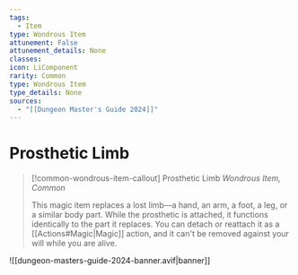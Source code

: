 ```yaml
---
tags:
  - Item
type: Wondrous Item
attunement: False
attunement_details: None
classes:
icon: LiComponent
rarity: Common
type: Wondrous Item
type_details: None
sources: 
  - "[[Dungeon Master's Guide 2024]]"
---
```

# Prosthetic Limb
>[!common-wondrous-item-callout] Prosthetic Limb
>_Wondrous Item, Common_
>
>This magic item replaces a lost limb—a hand, an arm, a foot, a leg, or a similar body part. While the prosthetic is attached, it functions identically to the part it replaces. You can detach or reattach it as a [[Actions#Magic\|Magic]] action, and it can't be removed against your will while you are alive.
>
>


![[dungeon-masters-guide-2024-banner.avif|banner]]